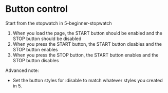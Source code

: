 # Button control

Start from the stopwatch in 5-beginner-stopwatch

1. When you load the page, the START button should be enabled and the STOP button should be disabled 
1. When you press the START button, the START button disables and the STOP button enables
1. When you press the STOP button, the START button enables and the STOP button disables

Advanced note:
- Set the button styles for :disable to match whatever styles you created in 5.

